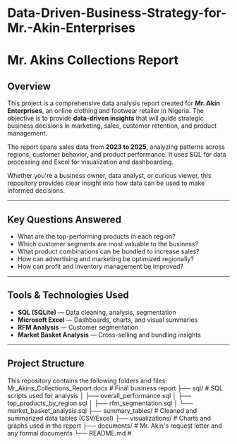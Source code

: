 # Data-Driven-Business-Strategy-for-Mr.-Akin-Enterprises

# Mr. Akins Collections Report

## Overview

This project is a comprehensive data analysis report created for **Mr. Akin Enterprises**, an online clothing and footwear retailer in Nigeria. The objective is to provide **data-driven insights** that will guide strategic business decisions in marketing, sales, customer retention, and product management.

The report spans sales data from **2023 to 2025**, analyzing patterns across regions, customer behavior, and product performance. It uses SQL for data processing and Excel for visualization and dashboarding.

Whether you're a business owner, data analyst, or curious viewer, this repository provides clear insight into how data can be used to make informed decisions.

---

## Key Questions Answered

- What are the top-performing products in each region?
- Which customer segments are most valuable to the business?
- What product combinations can be bundled to increase sales?
- How can advertising and marketing be optimized regionally?
- How can profit and inventory management be improved?

---

## Tools & Technologies Used

- **SQL (SQLite)** — Data cleaning, analysis, segmentation
- **Microsoft Excel** — Dashboards, charts, and visual summaries
- **RFM Analysis** — Customer segmentation
- **Market Basket Analysis** — Cross-selling and bundling insights

---

## Project Structure

This repository contains the following folders and files:
Mr_Akins_Collections_Report.docx        # Final business report ├── sql/                                    # SQL scripts used for analysis │   ├── overall_performance.sql │   ├── top_products_by_region.sql │   ├── rfm_segmentation.sql │   └── market_basket_analysis.sql ├── summary_tables/                         # Cleaned and summarized data tables (CSV/Excel) ├── visualizations/                         # Charts and graphs used in the report ├── documents/                              # Mr. Akin's request letter and any formal documents └── README.md                               #

